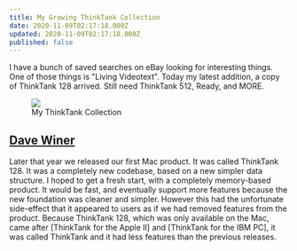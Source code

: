 ```yaml
---
title: My Growing ThinkTank Collection
date: 2020-11-09T02:17:18.000Z
updated: 2020-11-09T02:17:18.000Z
published: false
---
```


I have a bunch of saved searches on eBay looking for interesting things. One of those things is "Living Videotext". Today my latest addition, a copy of ThinkTank 128 arrived. Still need ThinkTank 512, Ready, and MORE.

<figure><img src="/uploads/2020/11/thinktank.png"><figcaption>My ThinkTank Collection</figcaption></figure>

## [Dave Winer](http://scripting.com/stories/2011/11/01/dontRemoveFeaturesFromProd.html#p10685)

Later that year we released our first Mac product. It was called ThinkTank 128. It was a completely new codebase, based on a new simpler data structure. I hoped to get a fresh start, with a completely memory-based product. It would be fast, and eventually support more features because the new foundation was cleaner and simpler. However this had the unfortunate side-effect that it appeared to users as if we had removed features from the product. Because ThinkTank 128, which was only available on the Mac, came after [ThinkTank for the Apple II] and [ThinkTank for the IBM PC], it was called ThinkTank and it had less features than the previous releases.

